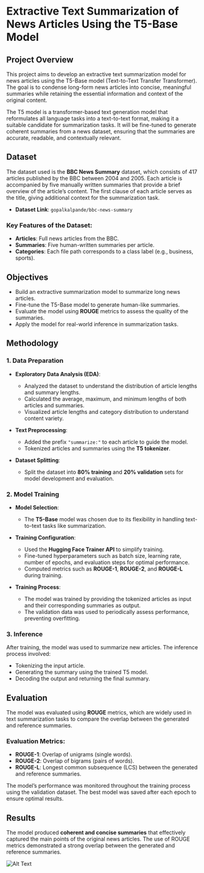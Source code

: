 # Extractive Text Summarization of News Articles Using the T5-Base Model

## Project Overview
This project aims to develop an extractive text summarization model for news articles using the T5-Base model (Text-to-Text Transfer Transformer). The goal is to condense long-form news articles into concise, meaningful summaries while retaining the essential information and context of the original content.

The T5 model is a transformer-based text generation model that reformulates all language tasks into a text-to-text format, making it a suitable candidate for summarization tasks. It will be fine-tuned to generate coherent summaries from a news dataset, ensuring that the summaries are accurate, readable, and contextually relevant.

## Dataset
The dataset used is the **BBC News Summary** dataset, which consists of 417 articles published by the BBC between 2004 and 2005. Each article is accompanied by five manually written summaries that provide a brief overview of the article’s content. The first clause of each article serves as the title, giving additional context for the summarization task.

- **Dataset Link**: `gopalkalpande/bbc-news-summary`

### Key Features of the Dataset:
- **Articles**: Full news articles from the BBC.
- **Summaries**: Five human-written summaries per article.
- **Categories**: Each file path corresponds to a class label (e.g., business, sports).

## Objectives
- Build an extractive summarization model to summarize long news articles.
- Fine-tune the T5-Base model to generate human-like summaries.
- Evaluate the model using **ROUGE** metrics to assess the quality of the summaries.
- Apply the model for real-world inference in summarization tasks.

## Methodology
### 1. Data Preparation
- **Exploratory Data Analysis (EDA)**: 
  - Analyzed the dataset to understand the distribution of article lengths and summary lengths.
  - Calculated the average, maximum, and minimum lengths of both articles and summaries.
  - Visualized article lengths and category distribution to understand content variety.

- **Text Preprocessing**:
  - Added the prefix `"summarize:"` to each article to guide the model.
  - Tokenized articles and summaries using the **T5 tokenizer**.

- **Dataset Splitting**: 
  - Split the dataset into **80% training** and **20% validation** sets for model development and evaluation.

### 2. Model Training
- **Model Selection**: 
  - The **T5-Base** model was chosen due to its flexibility in handling text-to-text tasks like summarization.

- **Training Configuration**:
  - Used the **Hugging Face Trainer API** to simplify training.
  - Fine-tuned hyperparameters such as batch size, learning rate, number of epochs, and evaluation steps for optimal performance.
  - Computed metrics such as **ROUGE-1**, **ROUGE-2**, and **ROUGE-L** during training.

- **Training Process**:
  - The model was trained by providing the tokenized articles as input and their corresponding summaries as output.
  - The validation data was used to periodically assess performance, preventing overfitting.

### 3. Inference
After training, the model was used to summarize new articles. The inference process involved:
- Tokenizing the input article.
- Generating the summary using the trained T5 model.
- Decoding the output and returning the final summary.

## Evaluation
The model was evaluated using **ROUGE** metrics, which are widely used in text summarization tasks to compare the overlap between the generated and reference summaries.

### Evaluation Metrics:
- **ROUGE-1**: Overlap of unigrams (single words).
- **ROUGE-2**: Overlap of bigrams (pairs of words).
- **ROUGE-L**: Longest common subsequence (LCS) between the generated and reference summaries.

The model’s performance was monitored throughout the training process using the validation dataset. The best model was saved after each epoch to ensure optimal results.

## Results
The model produced **coherent and concise summaries** that effectively captured the main points of the original news articles. The use of ROUGE metrics demonstrated a strong overlap between the generated and reference summaries.

![Alt Text](path_to_image)


